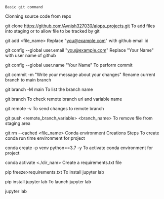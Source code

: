 ```
Basic git command
```
Clonning source code from repo

git clone <https://github.com/Avnish327030/aiops_projects.git>
To add files into staging or to allow file to be tracked by git

git add <file_name>
Replace "you@example.com" with github email id

 git config --global user.email "you@example.com"
Replace "Your Name" with user name of github

git config --global user.name "Your Name"
To perform commit

git commit -m "Write your message about your changes"
Rename current branch to main branch

git branch -M main
To list the branch name

git branch
To check remote branch url and variable name

git remote -v
To send changes to remote branch

git push <remote_branch_variable> <branch_name>
To remove file from staging area

git rm --cached <file_name>
Conda environment Creations Steps
To create conda run time environment for project

conda create -p  venv python==3.7 -y
To activate conda environment for project

conda activate <./dir_nam>
Create a requirements.txt file

pip freeze>requirements.txt
To install jupyter lab

pip install jupyter lab
To launch jupyter lab

jupyter lab